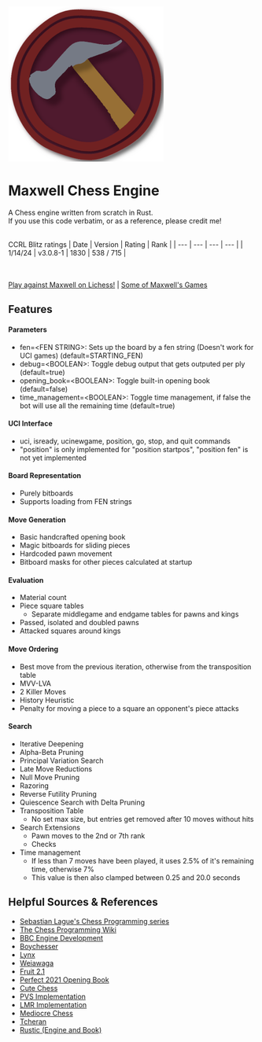 ![](/icon/Maxwell_316x316.png)
# Maxwell Chess Engine
 A Chess engine written from scratch in Rust.<br>
 If you use this code verbatim, or as a reference, please credit me!<br><br>
 
 CCRL Blitz ratings
 | Date | Version | Rating | Rank |
 | --- | --- | --- | --- |
 | 1/14/24 | v3.0.8-1 | 1830 | 538 / 715 |
 
 <br><br>
 [Play against Maxwell on Lichess!](https://lichess.org/@/MaxwellOnLC) | [Some of Maxwell's Games](https://www.chess.com/library/collections/maxwells-games-my-chess-engine-2FFU82NM4)

## Features
#### Parameters
 - fen=\<FEN STRING>: Sets up the board by a fen string (Doesn't work for UCI games) (default=STARTING_FEN)
 - debug=\<BOOLEAN>: Toggle debug output that gets outputed per ply (default=true)
 - opening_book=\<BOOLEAN>: Toggle built-in opening book (default=false)
 - time_management=\<BOOLEAN>: Toggle time management, if false the bot will use all the remaining time (default=true)
#### UCI Interface
 - uci, isready, ucinewgame, position, go, stop, and quit commands
 - "position" is only implemented for "position startpos", "position fen" is not yet implemented
#### Board Representation
 - Purely bitboards
 - Supports loading from FEN strings
#### Move Generation
 - Basic handcrafted opening book
 - Magic bitboards for sliding pieces
 - Hardcoded pawn movement
 - Bitboard masks for other pieces calculated at startup
#### Evaluation
 - Material count
 - Piece square tables
   - Separate middlegame and endgame tables for pawns and kings
 - Passed, isolated and doubled pawns
 - Attacked squares around kings
#### Move Ordering
 - Best move from the previous iteration, otherwise from the transposition table
 - MVV-LVA
 - 2 Killer Moves
 - History Heuristic
 - Penalty for moving a piece to a square an opponent's piece attacks
#### Search
 - Iterative Deepening
 - Alpha-Beta Pruning
 - Principal Variation Search
 - Late Move Reductions
 - Null Move Pruning
 - Razoring
 - Reverse Futility Pruning
 - Quiescence Search with Delta Pruning
 - Transposition Table
   - No set max size, but entries get removed after 10 moves without hits
 - Search Extensions
   - Pawn moves to the 2nd or 7th rank
   - Checks
 - Time management
   - If less than 7 moves have been played, it uses 2.5% of it's remaining time, otherwise 7%
   - This value is then also clamped between 0.25 and 20.0 seconds

## Helpful Sources & References
 - [Sebastian Lague's Chess Programming series](https://www.youtube.com/playlist?list=PLFt_AvWsXl0cvHyu32ajwh2qU1i6hl77c)
 - [The Chess Programming Wiki](https://www.chessprogramming.org/Main_Page)
 - [BBC Engine Development](https://www.youtube.com/playlist?list=PLmN0neTso3Jxh8ZIylk74JpwfiWNI76Cs)
 - [Boychesser](https://github.com/analog-hors/Boychesser/)
 - [Lynx](https://github.com/lynx-chess/Lynx/)
 - [Weiawaga](https://github.com/Heiaha/Weiawaga/)
 - [Fruit 2.1](https://github.com/Warpten/Fruit-2.1/)
 - [Perfect 2021 Opening Book](https://sites.google.com/site/computerschess/perfect-2021-books)
 - [Cute Chess](https://cutechess.com/)
 - [PVS Implementation](https://web.archive.org/web/20071030220825/http://www.brucemo.com/compchess/programming/pvs.htm)
 - [LMR Implementation](https://web.archive.org/web/20150212051846/http://www.glaurungchess.com/lmr.html)
 - [Mediocre Chess](https://mediocrechess.blogspot.com/)
 - [Tcheran](https://github.com/jgilchrist/tcheran/)
 - [Rustic (Engine and Book)](https://github.com/mvanthoor/rustic)